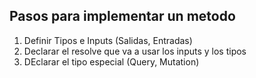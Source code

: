 ## Pasos para implementar un metodo

1. Definir Tipos e Inputs (Salidas, Entradas)
2. Declarar el resolve que va a usar los inputs y los tipos
3. DEclarar el tipo especial (Query, Mutation)
